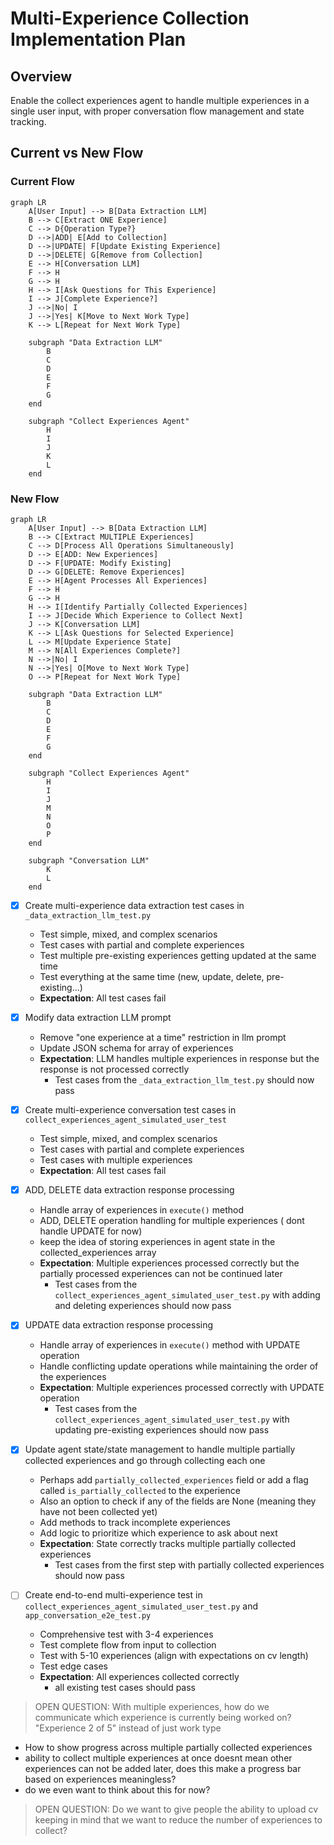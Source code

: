 # Multi-Experience Collection Implementation Plan

## Overview
Enable the collect experiences agent to handle multiple experiences in a single user input, with proper conversation flow management and state tracking.

## Current vs New Flow

### Current Flow
```mermaid
graph LR
    A[User Input] --> B[Data Extraction LLM]
    B --> C[Extract ONE Experience]
    C --> D{Operation Type?}
    D -->|ADD| E[Add to Collection]
    D -->|UPDATE| F[Update Existing Experience]
    D -->|DELETE| G[Remove from Collection]
    E --> H[Conversation LLM]
    F --> H
    G --> H
    H --> I[Ask Questions for This Experience]
    I --> J[Complete Experience?]
    J -->|No| I
    J -->|Yes| K[Move to Next Work Type]
    K --> L[Repeat for Next Work Type]
    
    subgraph "Data Extraction LLM"
        B
        C
        D
        E
        F
        G
    end
    
    subgraph "Collect Experiences Agent"
        H
        I
        J
        K
        L
    end
```

### New Flow
```mermaid
graph LR
    A[User Input] --> B[Data Extraction LLM]
    B --> C[Extract MULTIPLE Experiences]
    C --> D[Process All Operations Simultaneously]
    D --> E[ADD: New Experiences]
    D --> F[UPDATE: Modify Existing]
    D --> G[DELETE: Remove Experiences]
    E --> H[Agent Processes All Experiences]
    F --> H
    G --> H
    H --> I[Identify Partially Collected Experiences]
    I --> J[Decide Which Experience to Collect Next]
    J --> K[Conversation LLM]
    K --> L[Ask Questions for Selected Experience]
    L --> M[Update Experience State]
    M --> N[All Experiences Complete?]
    N -->|No| I
    N -->|Yes| O[Move to Next Work Type]
    O --> P[Repeat for Next Work Type]
    
    subgraph "Data Extraction LLM"
        B
        C
        D
        E
        F
        G
    end
    
    subgraph "Collect Experiences Agent"
        H
        I
        J
        M
        N
        O
        P
    end
    
    subgraph "Conversation LLM"
        K
        L
    end
```

- [X] Create multi-experience data extraction test cases in `_data_extraction_llm_test.py`
  - Test simple, mixed, and complex scenarios
  - Test cases with partial and complete experiences
  - Test multiple pre-existing experiences getting updated at the same time
  - Test everything at the same time (new, update, delete, pre-existing...)
  - **Expectation**: All test cases fail

- [X] Modify data extraction LLM prompt
  - Remove "one experience at a time" restriction in llm prompt
  - Update JSON schema for array of experiences
  - **Expectation**: LLM handles multiple experiences in response but the response is not processed correctly
    - Test cases from the `_data_extraction_llm_test.py` should now pass

- [X] Create multi-experience conversation test cases in `collect_experiences_agent_simulated_user_test`
  - Test simple, mixed, and complex scenarios
  - Test cases with partial and complete experiences
  - Test cases with multiple experiences
  - **Expectation**: All test cases fail

- [X] ADD, DELETE data extraction response processing
  - Handle array of experiences in `execute()` method
  - ADD, DELETE operation handling for multiple experiences ( dont handle UPDATE for now)
  - keep the idea of storing experiences in agent state in the collected_experiences array
  - **Expectation**: Multiple experiences processed correctly but the partially processed experiences can not be continued later
    - Test cases from the `collect_experiences_agent_simulated_user_test.py` with adding and deleting experiences should now pass

- [X] UPDATE data extraction response processing
  - Handle array of experiences in `execute()` method with UPDATE operation
  - Handle conflicting update operations while maintaining the order of the experiences
  - **Expectation**: Multiple experiences processed correctly with UPDATE operation
    - Test cases from the `collect_experiences_agent_simulated_user_test.py` with updating pre-existing experiences should now pass

- [X] Update agent state/state management to handle multiple partially collected experiences and go through collecting each one
  - Perhaps add `partially_collected_experiences` field or add a flag called `is_partially_collected` to the experience
  - Also an option to check if any of the fields are None (meaning they have not been collected yet)
  - Add methods to track incomplete experiences
  - Add logic to prioritize which experience to ask about next
  - **Expectation**: State correctly tracks multiple partially collected experiences
    - Test cases from the first step with partially collected experiences should now pass

- [ ] Create end-to-end multi-experience test in `collect_experiences_agent_simulated_user_test.py` and `app_conversation_e2e_test.py`
  - Comprehensive test with 3-4 experiences
  - Test complete flow from input to collection
  - Test with 5-10 experiences (align with expectations on cv length)
  - Test edge cases
  - **Expectation**: All experiences collected correctly
    - all existing test cases should pass

> OPEN QUESTION: With multiple experiences, how do we communicate which experience is currently being worked on?  "Experience 2 of 5" instead of just work type
  - How to show progress across multiple partially collected experiences
  - ability to collect multiple experiences at once doesnt mean other experiences can not be added later, does this make a progress bar based on experiences meaningless?
  - do we even want to think about this for now?
> OPEN QUESTION: Do we want to give people the ability to upload cv keeping in mind that we want to reduce the number of experiences to collect?
